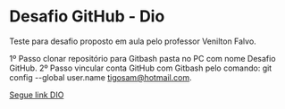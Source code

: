 # Desafio GitHub - Dio
Teste para desafio proposto em aula pelo professor Venilton Falvo.

1º Passo clonar repositório para Gitbash pasta no PC com nome Desafio GitHub.
2º Passo vincular conta GitHub com Gitbash pelo comando: git config --global user.name tigosam@hotmail.com.

[Segue link DIO](https://www.dio.me/)
